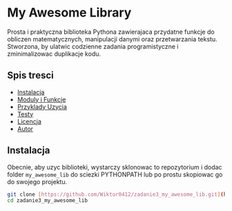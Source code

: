 # My Awesome Library

Prosta i praktyczna biblioteka Pythona zawierajaca przydatne funkcje do obliczen matematycznych, manipulacji danymi oraz przetwarzania tekstu. Stworzona, by ulatwic codzienne zadania programistyczne i zminimalizowac duplikacje kodu.

## Spis tresci

- [Instalacja](#instalacja)
- [Moduly i Funkcje](#moduly-i-funkcje)
- [Przyklady Uzycia](#przyklady-uzycia)
- [Testy](#testy)
- [Licencja](#licencja)
- [Autor](#autor)

## Instalacja

Obecnie, aby uzyc biblioteki, wystarczy sklonowac to repozytorium i dodac folder `my_awesome_lib` do sciezki PYTHONPATH lub po prostu skopiowac go do swojego projektu.

```bash
git clone [https://github.com/Wiktor0412/zadanie3_my_awesome_lib.git](https://github.com/Wiktor0412/zadanie3_my_awesome_lib.git)
cd zadanie3_my_awesome_lib


